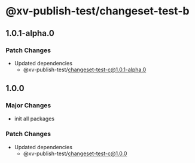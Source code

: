 # @xv-publish-test/changeset-test-b

## 1.0.1-alpha.0

### Patch Changes

- Updated dependencies
  - @xv-publish-test/changeset-test-c@1.0.1-alpha.0

## 1.0.0

### Major Changes

- init all packages

### Patch Changes

- Updated dependencies
  - @xv-publish-test/changeset-test-c@1.0.0

